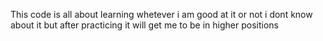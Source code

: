 This code is all about learning 
whetever i am good at it or not i dont know about it but after practicing it will get me to be in higher positions